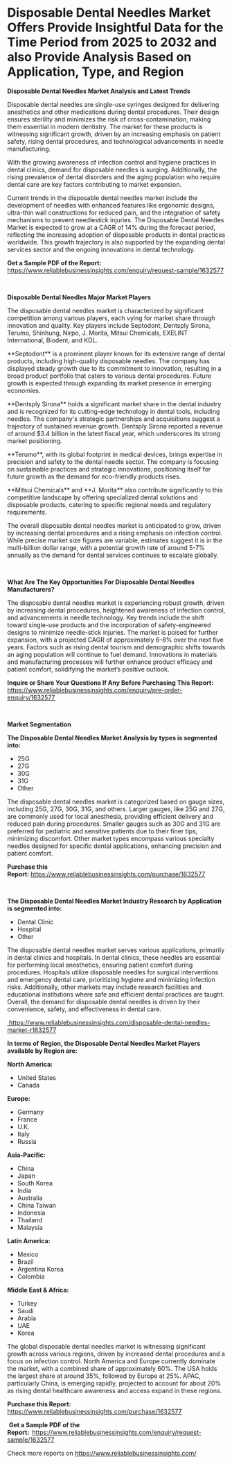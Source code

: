 <p><h1>Disposable Dental Needles Market Offers Provide Insightful Data for the Time Period from 2025 to 2032 and also Provide Analysis Based on Application, Type, and Region</h1></p><p><strong>Disposable Dental Needles Market Analysis and Latest Trends</strong></p>
<p><p>Disposable dental needles are single-use syringes designed for delivering anesthetics and other medications during dental procedures. Their design ensures sterility and minimizes the risk of cross-contamination, making them essential in modern dentistry. The market for these products is witnessing significant growth, driven by an increasing emphasis on patient safety, rising dental procedures, and technological advancements in needle manufacturing. </p><p>With the growing awareness of infection control and hygiene practices in dental clinics, demand for disposable needles is surging. Additionally, the rising prevalence of dental disorders and the aging population who require dental care are key factors contributing to market expansion. </p><p>Current trends in the disposable dental needles market include the development of needles with enhanced features like ergonomic designs, ultra-thin wall constructions for reduced pain, and the integration of safety mechanisms to prevent needlestick injuries. The Disposable Dental Needles Market is expected to grow at a CAGR of 14% during the forecast period, reflecting the increasing adoption of disposable products in dental practices worldwide. This growth trajectory is also supported by the expanding dental services sector and the ongoing innovations in dental technology.</p></p>
<p><strong>Get a Sample PDF of the Report:&nbsp;</strong> <a href="https://www.reliablebusinessinsights.com/enquiry/request-sample/1632577?utm_campaign=2306&utm_medium=2&utm_source=Github&utm_content=ia&utm_term=04032025&utm_id=disposable-dental-needles">https://www.reliablebusinessinsights.com/enquiry/request-sample/1632577</a></p>
<p>&nbsp;</p>
<p><strong>Disposable Dental Needles Major Market Players</strong></p>
<p><p>The disposable dental needles market is characterized by significant competition among various players, each vying for market share through innovation and quality. Key players include Septodont, Dentsply Sirona, Terumo, Shinhung, Nirpo, J. Morita, Mitsui Chemicals, EXELINT International, Biodent, and KDL.</p><p>**Septodont** is a prominent player known for its extensive range of dental products, including high-quality disposable needles. The company has displayed steady growth due to its commitment to innovation, resulting in a broad product portfolio that caters to various dental procedures. Future growth is expected through expanding its market presence in emerging economies.</p><p>**Dentsply Sirona** holds a significant market share in the dental industry and is recognized for its cutting-edge technology in dental tools, including needles. The company's strategic partnerships and acquisitions suggest a trajectory of sustained revenue growth. Dentsply Sirona reported a revenue of around $3.4 billion in the latest fiscal year, which underscores its strong market positioning.</p><p>**Terumo**, with its global footprint in medical devices, brings expertise in precision and safety to the dental needle sector. The company is focusing on sustainable practices and strategic innovations, positioning itself for future growth as the demand for eco-friendly products rises.</p><p>**Mitsui Chemicals** and **J. Morita** also contribute significantly to this competitive landscape by offering specialized dental solutions and disposable products, catering to specific regional needs and regulatory requirements.</p><p>The overall disposable dental needles market is anticipated to grow, driven by increasing dental procedures and a rising emphasis on infection control. While precise market size figures are variable, estimates suggest it is in the multi-billion dollar range, with a potential growth rate of around 5-7% annually as the demand for dental services continues to escalate globally.</p></p>
<p>&nbsp;</p>
<p><strong>What Are The Key Opportunities For Disposable Dental Needles Manufacturers?</strong></p>
<p><p>The disposable dental needles market is experiencing robust growth, driven by increasing dental procedures, heightened awareness of infection control, and advancements in needle technology. Key trends include the shift toward single-use products and the incorporation of safety-engineered designs to minimize needle-stick injuries. The market is poised for further expansion, with a projected CAGR of approximately 6-8% over the next five years. Factors such as rising dental tourism and demographic shifts towards an aging population will continue to fuel demand. Innovations in materials and manufacturing processes will further enhance product efficacy and patient comfort, solidifying the market’s positive outlook.</p></p>
<p><strong>Inquire or Share Your Questions If Any Before Purchasing This Report:</strong> <a href="https://www.reliablebusinessinsights.com/enquiry/pre-order-enquiry/1632577?utm_campaign=2306&utm_medium=2&utm_source=Github&utm_content=ia&utm_term=04032025&utm_id=disposable-dental-needles">https://www.reliablebusinessinsights.com/enquiry/pre-order-enquiry/1632577</a></p>
<p>&nbsp;</p>
<p><strong>Market Segmentation</strong></p>
<p><strong>The Disposable Dental Needles Market Analysis by types is segmented into:</strong></p>
<p><ul><li>25G</li><li>27G</li><li>30G</li><li>31G</li><li>Other</li></ul></p>
<p><p>The disposable dental needles market is categorized based on gauge sizes, including 25G, 27G, 30G, 31G, and others. Larger gauges, like 25G and 27G, are commonly used for local anesthesia, providing efficient delivery and reduced pain during procedures. Smaller gauges such as 30G and 31G are preferred for pediatric and sensitive patients due to their finer tips, minimizing discomfort. Other market types encompass various specialty needles designed for specific dental applications, enhancing precision and patient comfort.</p></p>
<p><strong>Purchase this Report:&nbsp;</strong><a href="https://www.reliablebusinessinsights.com/purchase/1632577?utm_campaign=2306&utm_medium=2&utm_source=Github&utm_content=ia&utm_term=04032025&utm_id=disposable-dental-needles">https://www.reliablebusinessinsights.com/purchase/1632577</a></p>
<p>&nbsp;</p>
<p><strong>The Disposable Dental Needles Market Industry Research by Application is segmented into:</strong></p>
<p><ul><li>Dental Clinic</li><li>Hospital</li><li>Other</li></ul></p>
<p><p>The disposable dental needles market serves various applications, primarily in dental clinics and hospitals. In dental clinics, these needles are essential for performing local anesthetics, ensuring patient comfort during procedures. Hospitals utilize disposable needles for surgical interventions and emergency dental care, prioritizing hygiene and minimizing infection risks. Additionally, other markets may include research facilities and educational institutions where safe and efficient dental practices are taught. Overall, the demand for disposable dental needles is driven by their convenience, safety, and effectiveness in dental care.</p></p>
<p><a href="https://www.reliablebusinessinsights.com/disposable-dental-needles-market-r1632577?utm_campaign=2306&utm_medium=2&utm_source=Github&utm_content=ia&utm_term=04032025&utm_id=disposable-dental-needles">&nbsp;https://www.reliablebusinessinsights.com/disposable-dental-needles-market-r1632577</a></p>
<p><strong>In terms of Region, the Disposable Dental Needles Market Players available by Region are:</strong></p>
<p>
    <p> <strong> North America: </strong>
        <ul>
            <li>United States</li>
            <li>Canada</li>
        </ul>
        </p> 
    <p> <strong> Europe: </strong>
        <ul>
            <li>Germany</li>
            <li>France</li>
            <li>U.K.</li>
            <li>Italy</li>
            <li>Russia</li>
        </ul>
        </p> 
    <p> <strong> Asia-Pacific: </strong>
        <ul>
            <li>China</li>
            <li>Japan</li>
            <li>South Korea</li>
            <li>India</li>
            <li>Australia</li>
            <li>China Taiwan</li>
            <li>Indonesia</li>
            <li>Thailand</li>
            <li>Malaysia</li>
        </ul>
        </p> 
    <p> <strong> Latin America: </strong>
        <ul>
            <li>Mexico</li>
            <li>Brazil</li>
            <li>Argentina Korea</li>
            <li>Colombia</li>
        </ul>
        </p> 
    <p> <strong> Middle East & Africa: </strong>
        <ul>
            <li>Turkey</li>
            <li>Saudi</li>
            <li>Arabia</li>
            <li>UAE</li>
            <li>Korea</li>
        </ul>
    </p>
    </p>
<p><p>The global disposable dental needles market is witnessing significant growth across various regions, driven by increased dental procedures and a focus on infection control. North America and Europe currently dominate the market, with a combined share of approximately 60%. The USA holds the largest share at around 35%, followed by Europe at 25%. APAC, particularly China, is emerging rapidly, projected to account for about 20% as rising dental healthcare awareness and access expand in these regions.</p></p>
<p><strong>Purchase this Report: </strong><a href="https://www.reliablebusinessinsights.com/purchase/1632577?utm_campaign=2306&utm_medium=2&utm_source=Github&utm_content=ia&utm_term=04032025&utm_id=disposable-dental-needles">https://www.reliablebusinessinsights.com/purchase/1632577</a></p>
<p>&nbsp;<strong>Get a Sample PDF of the Report:&nbsp;&nbsp;</strong><a href="https://www.reliablebusinessinsights.com/enquiry/request-sample/1632577?utm_campaign=2306&utm_medium=2&utm_source=Github&utm_content=ia&utm_term=04032025&utm_id=disposable-dental-needles">https://www.reliablebusinessinsights.com/enquiry/request-sample/1632577</a></p>
<p><strong></strong></p>
<p>Check more reports on <a href="https://www.reliablebusinessinsights.com/?utm_campaign=2306&utm_medium=2&utm_source=Github&utm_content=ia&utm_term=04032025&utm_id=disposable-dental-needles">https://www.reliablebusinessinsights.com/</a></p>